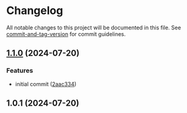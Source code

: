 # Changelog

All notable changes to this project will be documented in this file. See [commit-and-tag-version](https://github.com/absolute-version/commit-and-tag-version) for commit guidelines.

## [1.1.0](https://github.com/pixlcrashr/stwhh-mensa/compare/v1.0.1...v1.1.0) (2024-07-20)


### Features

* initial commit ([2aac334](https://github.com/pixlcrashr/stwhh-mensa/commit/2aac334459e5bca742c318801659d5414d14dc4b))

## 1.0.1 (2024-07-20)
